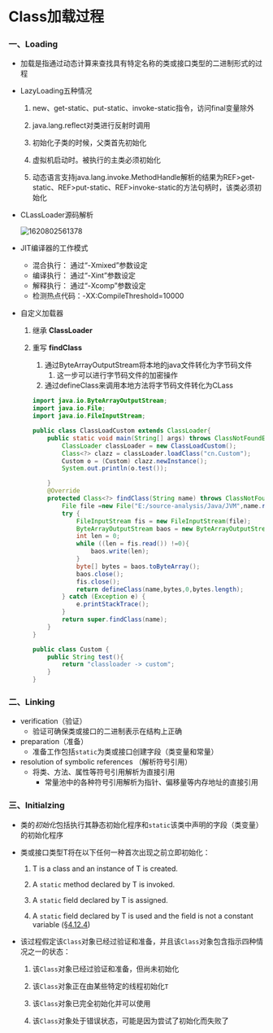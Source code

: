 # Class加载过程

### 一、Loading

* 加载是指通过动态计算来查找具有特定名称的类或接口类型的二进制形式的过程 

* LazyLoading五种情况

  1. new、get-static、put-static、invoke-static指令，访问final变量除外

  2. java.lang.reflect对类进行反射时调用

  3. 初始化子类的时候，父类首先初始化

  4. 虚拟机启动时。被执行的主类必须初始化

  5. 动态语言支持java.lang.invoke.MethodHandle解析的结果为REF>get-static、REF>put-static、REF>invoke-static的方法句柄时，该类必须初始化

* CLassLoader源码解析

  ![1620802561378](../../学习记录/img/JVM/1620802561378.png)

* JIT编译器的工作模式

  * 混合执行： 通过“-Xmixed”参数设定 
  * 编译执行： 通过“-Xint”参数设定 
  * 解释执行： 通过“-Xcomp”参数设定 
  * 检测热点代码：-XX:CompileThreshold=10000

* 自定义加载器

  1. 继承 **ClassLoader**

  2. 重写 **findClass**

     1. 通过ByteArrayOutputStream将本地的java文件转化为字节码文件
        1. 这一步可以进行字节码文件的加密操作
     2. 通过defineClass来调用本地方法将字节码文件转化为CLass

     ~~~java
     import java.io.ByteArrayOutputStream;
     import java.io.File;
     import java.io.FileInputStream;
     
     public class ClassLoadCustom extends ClassLoader{
         public static void main(String[] args) throws ClassNotFoundException, IllegalAccessException, InstantiationException {
             ClassLoader classLoader = new ClassLoadCustom();
             Class<?> clazz = classLoader.loadClass("cn.Custom");
             Custom o = (Custom) clazz.newInstance();
             System.out.println(o.test());
     
         }
         @Override
         protected Class<?> findClass(String name) throws ClassNotFoundException {
             File file =new File("E:/source-analysis/Java/JVM",name.replaceAll(".","/").concat(".class"));
             try {
                 FileInputStream fis = new FileInputStream(file);
                 ByteArrayOutputStream baos = new ByteArrayOutputStream();
                 int len = 0;
                 while ((len = fis.read()) !=0){
                     baos.write(len);
                 }
                 byte[] bytes = baos.toByteArray();
                 baos.close();
                 fis.close();
                 return defineClass(name,bytes,0,bytes.length);
             } catch (Exception e) {
                 e.printStackTrace();
             }
             return super.findClass(name);
         }
     }
     ~~~

     ~~~.java
     public class Custom {
         public String test(){
             return "classloader -> custom";
         }
     }
     ~~~

### 二、Linking

* verification（验证）
  * 验证可确保类或接口的二进制表示在结构上正确 
* preparation（准备）
  * 准备工作包括`static`为类或接口创建字段（类变量和常量） 
* resolution of symbolic references （解析符号引用）
  * 将类、方法、属性等符号引用解析为直接引用
    * 常量池中的各种符号引用解析为指针、偏移量等内存地址的直接引用

### 三、Initialzing

*  类的*初始化*包括执行其静态初始化程序和`static`该类中声明的字段（类变量）的初始化程序 

*  类或接口类型T将在以下任何一种首次出现之前立即初始化： 

   1. T is a class and an instance of T is created.

   2. A `static` method declared by T is invoked.

   3. A `static` field declared by T is assigned.

   4. A `static` field declared by T is used and the field is not a constant variable ([§4.12.4](https://docs.oracle.com/javase/specs/jls/se8/html/jls-4.html#jls-4.12.4))

*  该过程假定该`Class`对象已经过验证和准备，并且该`Class`对象包含指示四种情况之一的状态： 

   1. 该`Class`对象已经过验证和准备，但尚未初始化

   2. 该`Class`对象正在由某些特定的线程初始化`T`

   3. 该`Class`对象已完全初始化并可以使用

   4. 该`Class`对象处于错误状态，可能是因为尝试了初始化而失败了